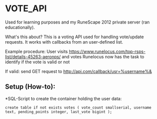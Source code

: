 # VOTE_API
Used for learning purposes and my RuneScape 2012 private server (ran educationally).

What's this about? This is a voting API used for handling vote/update requests. It works with callbacks from an user-defined list.

Example procedure:
User visits https://www.runelocus.com/top-rsps-list/details-45263-aeronps/ and votes
Runelocus now has the task to identify if the vote is valid or not

If valid: send GET request to http://api.com/callback/usr=%username%&



## Setup (How-to):

*SQL-Script to create the container holding the user data:

`create table if not exists votes
(
	vote_count smallserial,
	username text,
	pending_points integer,
	last_vote bigint
);`


